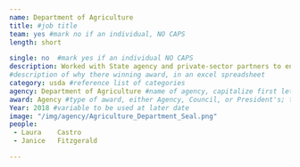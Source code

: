 ```yaml
---
name: Department of Agriculture
title: #job title
team: yes #mark no if an individual, NO CAPS
length: short

single: no  #mark yes if an individual NO CAPS
description: Worked with State agency and private-sector partners to ensure access to a safe, nutritious, and secure food supply and program flexibilities during the devastating hurricane season and the wildfires that impacted California. The team facilitated the distribution of 11 million pounds of food to feed groups and individual households after the disaster.
#description of why there winning award, in an excel spreadsheet
category: usda #reference list of categories
agency: Department of Agriculture #name of agency, capitalize first letter of each name
award: Agency #type of award, either Agency, Council, or President's; this is case sensitive so make sure to match the options listed exactly. This section generates the format of the card
Year: 2018 #variable to be used at later date
image: "/img/agency/Agriculture_Department_Seal.png"
people:
 - Laura	Castro
 - Janice	Fitzgerald

---
```

